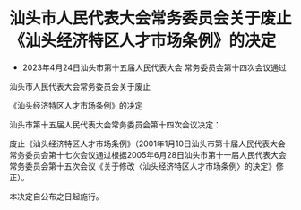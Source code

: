 # 汕头市人民代表大会常务委员会关于废止《汕头经济特区人才市场条例》的决定

- 2023年4月24日汕头市第十五届人民代表大会
  常务委员会第十四次会议通过

<!-- INFO END -->

汕头市人民代表大会常务委员会关于废止

《汕头经济特区人才市场条例》的决定

汕头市第十五届人民代表大会常务委员会第十四次会议决定：

废止《汕头经济特区人才市场条例》（2001年1月10日汕头市第十届人民代表大会常务委员会第十七次会议通过根据2005年6月28日汕头市第十一届人民代表大会常务委员会第十五次会议《关于修改〈汕头经济特区人才市场条例〉的决定》修正）。

本决定自公布之日起施行。
